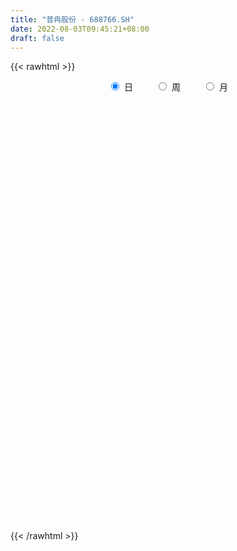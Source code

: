 ```yaml
---
title: "普冉股份 - 688766.SH"
date: 2022-08-03T09:45:21+08:00
draft: false
---
```

{{< rawhtml >}}
    <div style="text-align: center">
        <label style="padding: 1rem;"><input style="margin-right: .5rem" type="radio" name="period" value="D" checked onclick="period_change(this)">日</label>
        <label style="padding: 1rem;"><input style="margin-right: .5rem" type="radio" name="period" value="W" onclick="period_change(this)">周</label>
        <label style="padding: 1rem;"><input style="margin-right: .5rem" type="radio" name="period" value="M" onclick="period_change(this)">月</label>
    </div>
    <div id="chart" style="height: 700px;"></div> 
    <script type="text/javascript">
        const D_v = [58268.65,28250.12,22724.33,15409.03,8534.35,14349.78,13867.35,7888.8,6622.65,7757.82,9914.15,5006.06,3383.09,9849.61,11875.42,7345.48,6324.78,6474.68,5242.93,4805.87,4175.47,4387.93,6391.61,6689.88,4238.84,5839.35,2934.41,4165.3,3886.1,6760.62,4770.21,7219.35,5607.62,5137.59,5989.98,8563.42,3699.41,4853.11,4721.84,5753.13,4422.04,11821.78,9132.47,16694.1,10404.24,5970.21,5578.77,6346.5,5115.66,6360.75,4194.41,4963.74,2966.37,5826.07,3930.44,4752.29,3468.2,5980.26,5786.83,3318.81,6489.21,3609.24,3132.94,3223.75,3327.46,4373.76,3975.31,2982.26,4055.14,3986.12,2927.8,2574.61,3000.36,2541.98,1661.28,4690.48,1996.5,3248.9,1949.88,1575.36,2856.52,2101.0,2154.35,1673.81,1792.51,2553.19,3161.26,2450.57,3401.6,3051.29,2714.73,2102.92,1855.33,2385.57,2787.82,2571.89,4621.93,3447.98,4670.73,2388.3,2896.95,5318.82,2497.03,2058.15,1934.62,3176.71,3413.31,1616.71,3012.43,2032.31,2437.03,2145.66,1676.96,2399.94,1377.96,2557.17,2073.32,1860.48,2718.51,10957.35,7691.69,3714.82,3191.19,4531.07,2477.22,2040.88,2582.5,3057.42,3673.4,4067.77,5267.3,3077.58,3204.6,2721.87,5568.29,4195.87,2424.45,7485.88,3440.18,2317.79,2362.52,3115.82,2555.03,1964.69,2246.5,2050.48,5873.83,2908.66,4347.24,5238.17,3774.84,3700.86,3988.28,9362.57,5390.87,2520.39,2556.45,2705.76,4145.79,4696.58,3841.88,9533.49,8629.32,3742.83,4325.99,4444.35,2335.61,1575.22,2547.8,3596.74,2466.88,3166.27,2913.24,2287.08,1383.1,3557.97,2224.75,1431.84,2423.58,1719.12,4388.53,2009.73,2132.02,5470.42,4927.0,7152.61,7643.23,4333.56,3320.94,2951.75,2205.23,2354.81,3911.39,3095.48,3615.81,2585.14,3011.75,2648.26,2808.34,3700.94,3485.98,3224.49,4232.06,5576.32,3487.24,2895.41,4197.13,2866.72,2935.86,2290.79,2074.09,2369.14,3775.21,2804.8,2157.49,2592.2,1559.93,1596.35,3188.98,2841.38,2696.79,2105.85,2772.45,1722.14,7680.2,6643.45,4916.29,4532.88]
const D_histogram = [0.0,0.1212535613,2.4497655701,2.7277032913,2.0512291607,0.3484858942,-2.9243756701,-5.6501884372,-6.1185372698,-5.3070384842,-5.8961535759,-6.2052071644,-5.9427043928,-8.1180292231,-8.4577120936,-9.8510429253,-10.3912581724,-10.5566289873,-10.0292992289,-9.0496085076,-8.1757730872,-6.6909123662,-6.3419808224,-6.0566480672,-5.03949918,-4.6316847406,-3.7837905758,-2.2319325381,-0.7643838731,1.5751549619,3.6585405174,6.1702826308,7.8194326126,7.507094917,6.521726021,5.1972532583,4.2877139587,3.7699658666,3.8941341787,4.7696574896,3.8614678229,5.590191719,7.162472056,9.7019845329,10.5373786441,10.8207864446,10.6344611368,9.638915125,8.8683786849,9.2609911716,9.01673728,8.3451394526,7.5884408349,5.2206491347,2.9457302829,2.7688568708,2.4325799886,3.52095458,4.1148917584,3.9078585996,3.4221862644,2.7871863028,1.9859703082,1.7849425496,1.1037562971,0.5836639287,-0.8101850695,-1.7175938652,-3.3445945655,-5.4177768341,-6.2430479056,-6.3243876683,-6.4504537851,-6.4549695267,-6.1149948188,-6.6459706518,-6.723232488,-7.0576986461,-7.4189243898,-7.2690430556,-6.3491190575,-5.8903401314,-5.6584705384,-5.4174718213,-4.4301141058,-3.8283755102,-2.5555870459,-1.5989235589,-1.6188952979,-1.8901637703,-1.8524117598,-1.4879024881,-0.9796155843,-1.0265700125,-0.2220710947,0.0335691705,1.3420882397,2.5017837061,3.4761771321,3.7616924111,3.9052361019,2.1156312396,0.9130336216,-0.4331225062,-1.3318344786,-1.6153228552,-2.3638550055,-2.6017249182,-3.1673786526,-2.806498225,-2.6527901211,-2.6737028385,-2.3935466795,-1.6939628373,-1.0029803686,-0.162425237,0.1410635459,0.7190262857,0.4925859915,3.230988333,3.9013279568,4.4803253889,4.9110917803,5.4193914938,5.2269991928,4.4710689311,3.924238129,2.4675388864,1.4902532565,1.5288218936,1.4219410104,1.4304736911,0.4265664966,-0.4346573172,-0.7818737584,-0.8967030102,-1.2662462154,0.4259755998,1.5211337187,2.1728906139,2.2868044647,2.0058381782,1.0995142818,0.342734756,0.2367766461,0.1978638908,1.505719459,1.8160477142,2.6058435281,3.4956562797,3.1356987937,3.3800410411,2.2053120954,-0.1564963364,-3.0545754653,-4.5772108251,-5.7799262746,-6.7046238166,-7.7876174456,-8.3975283463,-9.0184632259,-10.7674474016,-10.1926924844,-9.6514838238,-8.1950877808,-6.3867498369,-4.9307332609,-3.7389355433,-2.1610696732,-0.3392405058,1.1004281518,2.8933117441,3.6678579521,4.2069962936,4.4241646262,5.0300719018,5.4343547218,5.8037666931,5.1142391192,0.483552617,-2.8446984855,-4.7397776023,-5.435611378,-4.7240098101,-3.6628654656,-1.9161808154,-0.3120237598,0.7984155136,1.4698099802,1.5939014165,1.921306043,2.1478320709,1.8259374826,1.7371641904,1.9783577993,2.1826627178,2.4700535263,2.4601647397,2.0744249872,2.3480096192,2.7598819995,2.9810220357,3.2633389666,3.1463100687,3.1340452772,2.8127164952,2.095593407,1.4663445145,1.2204843032,0.9078575684,0.7476679013,0.4153002012,-0.2522921193,-0.7932060468,-0.8295255938,-0.6166181783,-0.4059508487,-0.1270337672,0.3922038218,0.8654778124,0.8415420727,0.8824640062,1.163459311,1.232930572,1.9183337267,2.4338420997,2.793700103,2.8635654321]
const D_fast = [0.0,0.1515669516,3.0925203529,4.052383897,3.8887170566,2.2730952636,-1.7308602182,-5.8692200947,-7.8672032446,-8.3824640801,-10.4456175657,-12.3059729454,-13.529146272,-17.733978408,-20.1880893019,-24.0441808649,-27.1822106552,-29.986738717,-31.9667337658,-33.2494451713,-34.4195530227,-34.6074203932,-35.8439840551,-37.0728133166,-37.3155392245,-38.0656459702,-38.1636994494,-37.1698245462,-35.8933718495,-33.160044274,-30.1620235892,-26.107710818,-22.5037026832,-20.9392666495,-20.2942040402,-20.3193634883,-20.1569742982,-19.7322309236,-18.634529067,-16.5665913836,-16.5094140946,-13.3831422687,-10.0202439178,-5.0552353076,-1.5854965354,1.4031078762,3.8753978526,5.2895806221,6.7361388532,9.4439991328,11.4539295612,12.8686165969,14.009028188,12.9463987714,11.4079124904,11.9232532959,12.1951214109,14.1637346472,15.7863947652,16.5563262564,16.9262004872,16.9879971013,16.6832736838,16.9284815626,16.5232343843,16.1490579981,14.5526627325,13.2158554706,10.7527061289,7.3250796518,4.9390466038,3.2766099241,1.537930361,-0.0803277623,-1.269101759,-3.461570255,-5.2196402132,-7.3185310328,-9.534487874,-11.2018673037,-11.86922307,-12.8830291767,-14.0657772184,-15.1791464565,-15.2993172675,-15.6546725494,-15.0207808467,-14.4638482494,-14.8885438128,-15.6323532278,-16.0577041572,-16.0651705076,-15.8017874999,-16.1053844312,-15.356403287,-15.0923707292,-13.4483296,-11.6631882071,-9.8197504981,-8.5938121164,-7.4739594,-8.7346564525,-9.708995665,-11.1634324194,-12.3951030114,-13.0824221018,-14.4219180035,-15.3102191457,-16.6677175432,-17.0084616719,-17.5179510983,-18.2072895253,-18.5255200363,-18.2494269034,-17.8091895268,-17.0092407045,-16.670486035,-15.9127667238,-16.0160605202,-12.4699110955,-10.8242394824,-9.1251607031,-7.4666213667,-5.6034737798,-4.4891162826,-4.1272793114,-3.6930505812,-4.5328651022,-5.1375874181,-4.7168133075,-4.4682089382,-4.1020578347,-4.9993234051,-5.9692115482,-6.511896429,-6.8509014333,-7.5370061924,-5.7382904773,-4.2628489286,-3.0678693799,-2.382254413,-2.1617611549,-2.7932064809,-3.4643023177,-3.511066266,-3.5005130487,-1.8162276158,-1.0518874319,0.389369264,2.1530960855,2.5770632979,3.6664158056,3.0430148837,0.6420823679,-3.0196406274,-5.6865786934,-8.3342757116,-10.9351292078,-13.9650271981,-16.6743201855,-19.5498708714,-23.9907168975,-25.9641351015,-27.8357973969,-28.428173299,-28.2165228143,-27.9931895535,-27.7361257218,-26.6985272699,-24.9615082291,-23.2467325335,-20.7305210052,-19.0390103092,-17.4481228943,-16.1249134052,-14.2614881541,-12.4986166536,-10.6782630091,-10.0892308031,-14.5990291511,-18.638454875,-21.7184783923,-23.7732150125,-24.2426158972,-24.0971879191,-22.8295484728,-21.303397357,-19.9933542053,-18.9545072436,-18.4319404532,-17.624209316,-16.8607252703,-16.7261354879,-16.3806177326,-15.6448346738,-14.8948640759,-13.9899598858,-13.3848074875,-13.2519409932,-12.3913539564,-11.2895110762,-10.3231155311,-9.2249638586,-8.5554152393,-7.7841687115,-7.4023183697,-7.5955431062,-7.85820587,-7.7989450056,-7.8846073482,-7.85788004,-8.0864226898,-8.8170880401,-9.5563034793,-9.8000044247,-9.7412515538,-9.6320719364,-9.3849132967,-8.7676247522,-8.0779813085,-7.89153153,-7.629993595,-7.0581334625,-6.6804295585,-5.5154429721,-4.3914740742,-3.3331910451,-2.547434358]
const D_slow = [0.0,0.0303133903,0.6427547828,1.3246806057,1.8374878958,1.9246093694,1.1935154519,-0.2190316574,-1.7486659749,-3.0754255959,-4.5494639899,-6.100765781,-7.5864418792,-9.615949185,-11.7303772084,-14.1931379397,-16.7909524828,-19.4301097296,-21.9374345368,-24.1998366637,-26.2437799355,-27.9165080271,-29.5020032327,-31.0161652495,-32.2760400445,-33.4339612296,-34.3799088736,-34.9378920081,-35.1289879764,-34.7351992359,-33.8205641066,-32.2779934489,-30.3231352957,-28.4463615665,-26.8159300612,-25.5166167466,-24.4446882569,-23.5021967903,-22.5286632456,-21.3362488732,-20.3708819175,-18.9733339877,-17.1827159737,-14.7572198405,-12.1228751795,-9.4176785683,-6.7590632842,-4.3493345029,-2.1322398317,0.1830079612,2.4371922812,4.5234771443,6.4205873531,7.7257496367,8.4621822075,9.1543964251,9.7625414223,10.6427800673,11.6715030069,12.6484676568,13.5040142229,14.2008107985,14.6973033756,15.143539013,15.4194780873,15.5653940694,15.3628478021,14.9334493358,14.0973006944,12.7428564859,11.1820945095,9.6009975924,7.9883841461,6.3746417644,4.8458930597,3.1844003968,1.5035922748,-0.2608323867,-2.1155634842,-3.9328242481,-5.5201040125,-6.9926890453,-8.4073066799,-9.7616746352,-10.8692031617,-11.8262970392,-12.4651938007,-12.8649246905,-13.2696485149,-13.7421894575,-14.2052923975,-14.5772680195,-14.8221719156,-15.0788144187,-15.1343321924,-15.1259398997,-14.7904178398,-14.1649719133,-13.2959276302,-12.3555045274,-11.379195502,-10.8502876921,-10.6220292867,-10.7303099132,-11.0632685328,-11.4670992466,-12.058062998,-12.7084942275,-13.5003388907,-14.2019634469,-14.8651609772,-15.5335866868,-16.1319733567,-16.555464066,-16.8062091582,-16.8468154675,-16.811549581,-16.6317930095,-16.5086465117,-15.7008994284,-14.7255674392,-13.605486092,-12.3777131469,-11.0228652735,-9.7161154753,-8.5983482425,-7.6172887103,-7.0004039887,-6.6278406746,-6.2456352011,-5.8901499486,-5.5325315258,-5.4258899016,-5.5345542309,-5.7300226706,-5.9541984231,-6.270759977,-6.164266077,-5.7839826473,-5.2407599939,-4.6690588777,-4.1675993331,-3.8927207627,-3.8070370737,-3.7478429122,-3.6983769395,-3.3219470747,-2.8679351462,-2.2164742641,-1.3425601942,-0.5586354958,0.2863747645,0.8377027883,0.7985787042,0.0349348379,-1.1093678683,-2.554349437,-4.2305053911,-6.1774097525,-8.2767918391,-10.5314076456,-13.223269496,-15.7714426171,-18.184313573,-20.2330855182,-21.8297729774,-23.0624562927,-23.9971901785,-24.5374575968,-24.6222677232,-24.3471606853,-23.6238327493,-22.7068682613,-21.6551191879,-20.5490780313,-19.2915600559,-17.9329713754,-16.4820297021,-15.2034699223,-15.0825817681,-15.7937563895,-16.9787007901,-18.3376036346,-19.5186060871,-20.4343224535,-20.9133676573,-20.9913735973,-20.7917697189,-20.4243172238,-20.0258418697,-19.545515359,-19.0085573412,-18.5520729706,-18.117781923,-17.6231924732,-17.0775267937,-16.4600134121,-15.8449722272,-15.3263659804,-14.7393635756,-14.0493930757,-13.3041375668,-12.4883028252,-11.701725308,-10.9182139887,-10.2150348649,-9.6911365131,-9.3245503845,-9.0194293087,-8.7924649166,-8.6055479413,-8.501722891,-8.5647959208,-8.7630974325,-8.9704788309,-9.1246333755,-9.2261210877,-9.2578795295,-9.159828574,-8.9434591209,-8.7330736028,-8.5124576012,-8.2215927735,-7.9133601305,-7.4337766988,-6.8253161739,-6.1268911481,-5.4109997901]
const D_data = [['2021-08-23', 423.0, 485.1, 415.0, 498.0],['2021-08-24', 484.0, 487.0, 466.66, 512.99],['2021-08-25', 474.0, 522.4, 472.66, 536.0],['2021-08-26', 519.0, 505.99, 488.89, 528.0],['2021-08-27', 500.11, 495.09, 490.8, 507.56],['2021-08-30', 499.99, 477.0, 472.0, 514.95],['2021-08-31', 464.0, 443.0, 440.0, 478.0],['2021-09-01', 438.28, 430.2, 423.0, 449.8],['2021-09-02', 430.11, 444.96, 426.07, 445.25],['2021-09-03', 440.06, 457.0, 432.1, 466.0],['2021-09-06', 457.0, 435.0, 433.3, 469.98],['2021-09-07', 435.42, 430.45, 423.53, 438.55],['2021-09-08', 431.0, 431.63, 429.11, 437.77],['2021-09-09', 428.34, 389.0, 388.5, 428.34],['2021-09-10', 386.0, 397.0, 375.08, 409.78],['2021-09-13', 390.19, 369.88, 368.88, 391.0],['2021-09-14', 370.0, 364.98, 363.68, 375.0],['2021-09-15', 365.0, 356.76, 353.6, 366.93],['2021-09-16', 359.74, 355.2, 350.3, 364.99],['2021-09-17', 357.5, 354.0, 351.0, 361.59],['2021-09-22', 347.0, 347.18, 345.0, 356.0],['2021-09-23', 347.28, 351.4, 345.48, 355.84],['2021-09-24', 351.0, 332.8, 332.1, 354.55],['2021-09-27', 334.5, 324.42, 318.0, 337.0],['2021-09-28', 328.0, 328.15, 321.02, 338.21],['2021-09-29', 327.0, 315.8, 313.1, 327.0],['2021-09-30', 318.23, 316.5, 315.0, 320.6],['2021-10-08', 318.8, 324.47, 318.01, 332.66],['2021-10-11', 329.0, 325.4, 318.0, 329.8],['2021-10-12', 319.9, 342.0, 316.88, 346.54],['2021-10-13', 338.1, 348.0, 333.3, 349.0],['2021-10-14', 346.1, 365.07, 346.0, 369.55],['2021-10-15', 366.0, 366.7, 355.8, 372.7],['2021-10-18', 363.0, 347.7, 345.22, 365.07],['2021-10-19', 347.0, 337.43, 335.12, 350.5],['2021-10-20', 337.98, 327.88, 321.44, 341.05],['2021-10-21', 326.95, 327.26, 324.02, 329.0],['2021-10-22', 327.0, 328.11, 327.0, 336.99],['2021-10-25', 332.04, 334.88, 315.0, 335.5],['2021-10-26', 332.0, 347.36, 332.0, 348.98],['2021-10-27', 346.0, 325.4, 322.0, 346.79],['2021-10-28', 334.0, 361.67, 333.01, 365.64],['2021-10-29', 357.0, 371.21, 356.98, 382.0],['2021-11-01', 408.0, 398.99, 385.0, 415.0],['2021-11-02', 397.35, 393.0, 390.5, 409.49],['2021-11-03', 392.35, 396.16, 389.02, 403.9],['2021-11-04', 396.01, 398.0, 388.28, 399.55],['2021-11-05', 402.0, 392.0, 391.55, 416.5],['2021-11-08', 387.97, 397.0, 377.7, 397.92],['2021-11-09', 394.0, 417.7, 392.02, 417.88],['2021-11-10', 417.78, 417.65, 407.0, 419.95],['2021-11-11', 414.0, 417.28, 411.0, 428.0],['2021-11-12', 413.5, 419.52, 409.09, 423.0],['2021-11-15', 422.85, 397.0, 393.07, 422.85],['2021-11-16', 395.97, 390.0, 388.35, 403.5],['2021-11-17', 393.0, 413.2, 390.02, 413.75],['2021-11-18', 412.82, 413.25, 409.18, 422.82],['2021-11-19', 411.11, 437.0, 411.1, 437.99],['2021-11-22', 434.93, 440.03, 433.1, 447.8],['2021-11-23', 439.99, 436.0, 432.0, 447.0],['2021-11-24', 435.99, 435.44, 433.0, 458.6],['2021-11-25', 431.94, 435.0, 430.0, 447.33],['2021-11-26', 433.97, 433.0, 425.27, 438.58],['2021-11-29', 427.07, 441.45, 425.58, 442.99],['2021-11-30', 443.18, 436.38, 432.63, 448.8],['2021-12-01', 436.29, 438.03, 433.3, 458.28],['2021-12-02', 439.5, 424.0, 423.0, 439.51],['2021-12-03', 426.7, 425.0, 423.58, 438.8],['2021-12-06', 425.0, 409.14, 403.9, 425.0],['2021-12-07', 412.0, 391.9, 389.0, 412.93],['2021-12-08', 396.88, 396.7, 391.2, 401.8],['2021-12-09', 396.81, 400.0, 395.42, 403.33],['2021-12-10', 397.78, 395.0, 393.69, 407.0],['2021-12-13', 394.6, 392.01, 390.8, 397.45],['2021-12-14', 392.09, 392.99, 390.69, 395.44],['2021-12-15', 389.98, 377.0, 375.99, 393.99],['2021-12-16', 379.88, 376.0, 373.3, 379.99],['2021-12-17', 376.75, 366.21, 363.0, 377.66],['2021-12-20', 363.85, 358.0, 357.0, 369.48],['2021-12-21', 357.98, 357.5, 352.75, 361.58],['2021-12-22', 358.51, 363.91, 356.18, 368.88],['2021-12-23', 364.53, 356.06, 355.0, 364.53],['2021-12-24', 356.38, 349.35, 346.74, 356.38],['2021-12-27', 348.0, 345.0, 344.0, 353.97],['2021-12-28', 345.51, 352.26, 345.51, 353.65],['2021-12-29', 350.0, 346.8, 341.18, 351.97],['2021-12-30', 346.0, 356.0, 346.0, 359.0],['2021-12-31', 355.0, 354.61, 351.57, 357.71],['2022-01-04', 354.56, 341.75, 338.0, 357.5],['2022-01-05', 339.36, 334.47, 332.0, 343.88],['2022-01-06', 333.5, 334.21, 327.72, 337.26],['2022-01-07', 333.86, 336.0, 333.45, 339.9],['2022-01-10', 335.01, 337.08, 326.11, 338.0],['2022-01-11', 337.08, 328.43, 328.0, 338.88],['2022-01-12', 330.91, 338.5, 330.69, 339.05],['2022-01-13', 337.0, 332.26, 330.1, 338.26],['2022-01-14', 330.0, 348.12, 329.08, 353.35],['2022-01-17', 347.95, 352.43, 345.28, 355.91],['2022-01-18', 352.55, 356.34, 351.0, 368.68],['2022-01-19', 352.18, 352.2, 348.5, 356.2],['2022-01-20', 349.0, 352.97, 349.0, 365.2],['2022-01-21', 357.48, 325.1, 323.1, 357.48],['2022-01-24', 324.0, 324.02, 315.01, 325.91],['2022-01-25', 320.35, 313.97, 313.2, 327.81],['2022-01-26', 318.9, 311.22, 307.1, 319.8],['2022-01-27', 315.0, 312.93, 310.99, 324.08],['2022-01-28', 313.0, 301.02, 298.94, 319.16],['2022-02-07', 306.51, 300.98, 298.02, 307.38],['2022-02-08', 299.89, 290.5, 284.09, 299.9],['2022-02-09', 290.0, 297.18, 288.88, 298.59],['2022-02-10', 297.18, 291.71, 287.0, 299.09],['2022-02-11', 291.71, 285.57, 284.1, 291.71],['2022-02-14', 284.0, 285.75, 276.99, 285.88],['2022-02-15', 285.69, 289.69, 283.41, 291.88],['2022-02-16', 293.0, 289.89, 286.8, 293.99],['2022-02-17', 287.28, 293.05, 287.2, 298.55],['2022-02-18', 290.5, 287.01, 284.33, 292.0],['2022-02-21', 287.87, 290.8, 285.61, 292.99],['2022-02-22', 290.5, 279.79, 278.0, 290.5],['2022-02-23', 284.46, 322.97, 280.0, 325.38],['2022-02-24', 317.0, 306.99, 301.52, 319.87],['2022-02-25', 311.69, 310.58, 309.0, 316.98],['2022-02-28', 308.75, 313.38, 308.75, 318.0],['2022-03-01', 312.11, 319.38, 308.0, 322.53],['2022-03-02', 316.81, 314.25, 310.03, 318.77],['2022-03-03', 314.9, 307.2, 307.11, 316.6],['2022-03-04', 306.91, 308.5, 304.32, 315.32],['2022-03-07', 305.62, 293.18, 291.62, 307.51],['2022-03-08', 293.0, 293.2, 285.84, 304.67],['2022-03-09', 294.76, 303.68, 288.53, 304.67],['2022-03-10', 313.0, 301.99, 301.42, 316.0],['2022-03-11', 297.95, 303.5, 290.95, 303.81],['2022-03-14', 300.0, 288.07, 286.51, 304.79],['2022-03-15', 283.01, 284.01, 279.01, 293.4],['2022-03-16', 286.88, 285.88, 267.32, 289.98],['2022-03-17', 295.0, 286.03, 285.51, 295.44],['2022-03-18', 284.68, 279.78, 276.0, 284.68],['2022-03-21', 286.66, 307.99, 286.0, 313.82],['2022-03-22', 305.37, 308.0, 305.08, 311.87],['2022-03-23', 307.38, 307.88, 305.08, 309.9],['2022-03-24', 304.88, 304.3, 301.91, 307.66],['2022-03-25', 307.0, 299.99, 298.5, 314.5],['2022-03-28', 297.14, 289.6, 289.01, 299.38],['2022-03-29', 289.6, 286.99, 285.2, 293.03],['2022-03-30', 289.26, 292.5, 286.33, 293.4],['2022-03-31', 290.0, 292.59, 285.0, 294.87],['2022-04-01', 290.09, 313.1, 286.15, 322.54],['2022-04-06', 309.6, 305.88, 302.58, 314.88],['2022-04-07', 301.11, 316.29, 301.11, 321.99],['2022-04-08', 316.29, 324.3, 311.05, 332.8],['2022-04-11', 324.2, 312.6, 312.6, 324.2],['2022-04-12', 311.11, 322.46, 306.38, 323.96],['2022-04-13', 320.73, 304.47, 303.66, 327.98],['2022-04-14', 305.09, 280.93, 267.0, 308.8],['2022-04-15', 272.0, 258.7, 258.3, 272.0],['2022-04-18', 250.0, 260.8, 250.0, 264.87],['2022-04-19', 258.3, 252.99, 252.01, 262.18],['2022-04-20', 253.0, 245.2, 245.2, 256.8],['2022-04-21', 243.98, 231.2, 231.2, 247.85],['2022-04-22', 231.49, 225.0, 218.23, 232.0],['2022-04-25', 220.0, 213.18, 213.0, 228.33],['2022-04-26', 217.0, 182.96, 181.07, 217.98],['2022-04-27', 178.83, 198.41, 175.0, 199.27],['2022-04-28', 195.01, 190.62, 187.01, 196.0],['2022-04-29', 193.99, 197.6, 189.12, 200.55],['2022-05-05', 195.68, 202.01, 195.68, 209.94],['2022-05-06', 198.0, 198.7, 195.0, 203.8],['2022-05-09', 196.78, 195.73, 195.19, 200.41],['2022-05-10', 192.03, 202.25, 191.88, 205.4],['2022-05-11', 203.52, 210.02, 201.3, 216.29],['2022-05-12', 206.59, 210.89, 205.55, 213.0],['2022-05-13', 210.95, 222.27, 207.2, 224.0],['2022-05-16', 222.22, 215.8, 213.67, 222.88],['2022-05-17', 215.5, 216.41, 211.18, 220.79],['2022-05-18', 216.97, 214.88, 213.0, 218.55],['2022-05-19', 213.8, 222.94, 211.08, 223.0],['2022-05-20', 222.88, 224.7, 219.4, 226.85],['2022-05-23', 224.41, 228.42, 222.48, 229.46],['2022-05-24', 227.87, 216.4, 216.28, 228.8],['2022-05-25', 155.0, 152.64, 151.0, 159.84],['2022-05-26', 152.0, 144.21, 142.0, 152.62],['2022-05-27', 144.68, 142.61, 142.6, 148.07],['2022-05-30', 142.88, 144.0, 138.52, 145.0],['2022-05-31', 143.96, 154.9, 141.2, 157.0],['2022-06-01', 154.18, 157.87, 152.0, 160.49],['2022-06-02', 156.62, 168.89, 156.0, 169.98],['2022-06-06', 168.77, 172.31, 167.1, 177.85],['2022-06-07', 170.0, 170.7, 168.26, 174.53],['2022-06-08', 172.0, 168.0, 165.2, 173.79],['2022-06-09', 168.0, 161.64, 160.06, 168.78],['2022-06-10', 161.64, 164.0, 160.35, 165.58],['2022-06-13', 162.5, 163.12, 160.79, 166.18],['2022-06-14', 162.76, 154.9, 151.0, 162.76],['2022-06-15', 154.59, 155.52, 154.59, 161.0],['2022-06-16', 159.0, 159.01, 154.81, 163.0],['2022-06-17', 157.48, 158.95, 156.01, 162.7],['2022-06-20', 160.98, 160.8, 158.02, 163.94],['2022-06-21', 160.57, 157.5, 155.59, 162.09],['2022-06-22', 157.5, 151.31, 150.59, 158.68],['2022-06-23', 151.36, 158.9, 151.36, 160.0],['2022-06-24', 158.98, 162.49, 158.98, 165.9],['2022-06-27', 161.5, 162.17, 160.94, 166.0],['2022-06-28', 162.17, 164.97, 155.63, 165.98],['2022-06-29', 164.97, 161.26, 161.26, 169.4],['2022-06-30', 162.0, 163.13, 160.44, 165.88],['2022-07-01', 165.0, 159.23, 158.16, 165.99],['2022-07-04', 158.6, 152.0, 145.7, 158.6],['2022-07-05', 152.0, 149.52, 148.11, 155.87],['2022-07-06', 149.52, 151.72, 146.8, 155.98],['2022-07-07', 151.72, 148.95, 147.11, 152.95],['2022-07-08', 149.3, 149.0, 148.24, 152.5],['2022-07-11', 147.69, 144.75, 144.08, 148.99],['2022-07-12', 144.5, 136.68, 136.59, 146.18],['2022-07-13', 135.6, 133.33, 132.97, 137.0],['2022-07-14', 132.43, 136.17, 132.34, 139.26],['2022-07-15', 137.27, 137.9, 133.48, 142.0],['2022-07-18', 137.98, 137.3, 135.24, 138.63],['2022-07-19', 137.97, 137.95, 135.55, 139.46],['2022-07-20', 138.95, 141.92, 138.05, 143.97],['2022-07-21', 141.93, 143.25, 140.9, 145.89],['2022-07-22', 144.6, 137.66, 137.0, 146.0],['2022-07-25', 137.0, 137.98, 134.66, 138.89],['2022-07-26', 138.02, 141.49, 135.34, 141.77],['2022-07-27', 140.5, 139.6, 137.5, 141.19],['2022-07-28', 141.6, 149.54, 140.0, 153.85],['2022-07-29', 149.89, 151.4, 147.12, 155.0],['2022-08-01', 149.0, 153.0, 146.51, 155.75],['2022-08-02', 151.4, 151.98, 148.11, 155.55]]
const W_v = [133186.48,50486.4,40028.33,30193.74,14955.01,19702.48,4165.3,28243.9,28243.51,35851.26,44993.82,23600.93,23957.26,22337.03,17882.54,16544.03,14139.14,10637.11,11631.34,11270.54,14222.54,18722.78,13079.82,11244.14,10085.35,26942.85,14822.86,19143.47,18115.08,18722.19,14690.53,12494.07,26217.42,16624.97,30073.51,6779.96,13352.91,12366.14,11972.8,19682.05,20454.71,15562.63,15655.27,19415.52,14364.59,13698.84,11883.43,20924.09,9449.17]
const W_histogram = [0.0,-2.4308148148,-7.6504946291,-13.2422194451,-17.3526006377,-19.9667747318,-19.9117528578,-15.9548389246,-14.8811018923,-10.4235893559,-5.4788766721,-0.0460260386,4.7673565553,7.5584739251,8.6632616994,7.2294420222,4.3403775848,1.442095587,0.0983288285,-1.7242071665,-1.7862394693,-2.9800518341,-4.8815149813,-6.5649696906,-6.930688221,-5.0232223329,-3.4164351412,-2.2608988025,-2.6382865016,-1.1471748429,0.9864187076,3.2867209759,0.6622397096,-2.877146725,-6.3958286274,-7.8836974047,-6.5687438714,-4.9001015678,-8.4799476051,-8.2265352659,-7.5542417756,-6.6476376117,-5.0783527023,-3.598362369,-2.6885314058,-2.2331537932,-1.3883407452,0.5516116427,2.2351829524]
const W_fast = [0.0,-3.0385185185,-10.1708219901,-19.0731016673,-27.5216330194,-35.1275007965,-40.0504171369,-40.0822129349,-42.7287513756,-40.8771361782,-37.3021426625,-31.8807985386,-25.8755768058,-21.1948409547,-17.9242377556,-17.5506969272,-19.3546669685,-21.8924250696,-23.2116096209,-25.4651974076,-25.9737895777,-27.912614901,-31.0344567936,-34.3591539254,-36.4575445111,-35.8058842063,-35.0532057999,-34.4628941618,-35.4998534862,-34.2955355383,-31.9153373109,-28.7933547987,-31.2522761375,-35.5109492533,-40.6285883127,-44.0873814411,-44.4146138757,-43.970996964,-49.6708299026,-51.4740513798,-52.6903183334,-53.4456235724,-53.1459268387,-52.5655270975,-52.3278289858,-52.4307398216,-51.9330119599,-49.8551566613,-47.6127896135]
const W_slow = [0.0,-0.6077037037,-2.520327361,-5.8308822223,-10.1690323817,-15.1607260646,-20.1386642791,-24.1273740103,-27.8476494833,-30.4535468223,-31.8232659903,-31.8347725,-30.6429333612,-28.7533148799,-26.587499455,-24.7801389495,-23.6950445533,-23.3345206565,-23.3099384494,-23.740990241,-24.1875501084,-24.9325630669,-26.1529418122,-27.7941842349,-29.5268562901,-30.7826618733,-31.6367706586,-32.2019953593,-32.8615669847,-33.1483606954,-32.9017560185,-32.0800757745,-31.9145158471,-32.6338025284,-34.2327596852,-36.2036840364,-37.8458700042,-39.0708953962,-41.1908822975,-43.2475161139,-45.1360765578,-46.7979859608,-48.0675741363,-48.9671647286,-49.63929758,-50.1975860283,-50.5446712146,-50.406768304,-49.8479725659]
const W_data = [['2021-08-27', 423.0, 495.09, 415.0, 536.0],['2021-09-03', 499.99, 457.0, 423.0, 514.95],['2021-09-10', 457.0, 397.0, 375.08, 469.98],['2021-09-17', 390.19, 354.0, 350.3, 391.0],['2021-09-24', 347.0, 332.8, 332.1, 356.0],['2021-09-30', 334.5, 316.5, 313.1, 338.21],['2021-10-08', 318.8, 324.47, 318.01, 332.66],['2021-10-15', 329.0, 366.7, 316.88, 372.7],['2021-10-22', 363.0, 328.11, 321.44, 365.07],['2021-10-29', 332.04, 371.21, 315.0, 382.0],['2021-11-05', 408.0, 392.0, 385.0, 416.5],['2021-11-12', 387.97, 419.52, 377.7, 428.0],['2021-11-19', 422.85, 437.0, 388.35, 437.99],['2021-11-26', 434.93, 433.0, 425.27, 458.6],['2021-12-03', 427.07, 425.0, 423.0, 458.28],['2021-12-10', 425.0, 395.0, 389.0, 425.0],['2021-12-17', 394.6, 366.21, 363.0, 397.45],['2021-12-24', 363.85, 349.35, 346.74, 369.48],['2021-12-31', 348.0, 354.61, 341.18, 359.0],['2022-01-07', 354.56, 336.0, 327.72, 357.5],['2022-01-14', 335.01, 348.12, 326.11, 353.35],['2022-01-21', 347.95, 325.1, 323.1, 368.68],['2022-01-28', 324.0, 301.02, 298.94, 327.81],['2022-02-11', 306.51, 285.57, 284.09, 307.38],['2022-02-18', 284.0, 287.01, 276.99, 298.55],['2022-02-25', 287.87, 310.58, 278.0, 325.38],['2022-03-04', 308.75, 308.5, 304.32, 322.53],['2022-03-11', 305.62, 303.5, 285.84, 316.0],['2022-03-18', 300.0, 279.78, 267.32, 304.79],['2022-03-25', 286.66, 299.99, 286.0, 314.5],['2022-04-01', 297.14, 313.1, 285.0, 322.54],['2022-04-08', 309.6, 324.3, 301.11, 332.8],['2022-04-15', 324.2, 258.7, 258.3, 327.98],['2022-04-22', 250.0, 225.0, 218.23, 264.87],['2022-04-29', 220.0, 197.6, 175.0, 228.33],['2022-05-06', 195.68, 198.7, 195.0, 209.94],['2022-05-13', 196.78, 222.27, 191.88, 224.0],['2022-05-20', 222.22, 224.7, 211.08, 226.85],['2022-05-27', 224.41, 142.61, 142.0, 229.46],['2022-06-02', 142.88, 168.89, 138.52, 169.98],['2022-06-10', 168.77, 164.0, 160.06, 177.85],['2022-06-17', 162.5, 158.95, 151.0, 166.18],['2022-06-24', 160.98, 162.49, 150.59, 165.9],['2022-07-01', 161.5, 159.23, 155.63, 169.4],['2022-07-08', 158.6, 149.0, 145.7, 158.6],['2022-07-15', 147.69, 137.9, 132.34, 148.99],['2022-07-22', 137.98, 137.66, 135.24, 146.0],['2022-07-29', 137.0, 151.4, 134.66, 155.0],['2022-08-05', 149.0, 151.98, 146.51, 155.75]]
const M_v = [161403.61,127148.83,96503.97,121440.25,64282.95,57295.68,51463.53,76429.11,91283.8,52074.25,80272.33,63766.36,9449.17]
const M_histogram = [0.0,-8.0729344729,-9.1998325988,-5.2255148045,-7.6276515206,-12.0847356882,-13.3598549046,-14.6588420219,-20.6065542151,-25.7722161773,-26.8679379577,-26.567823638,-24.5624098953]
const M_fast = [0.0,-10.0911680912,-13.5180243667,-10.8500852735,-15.1591348698,-22.6374029595,-27.2524859021,-32.2161835248,-43.3155342717,-54.9242502783,-62.7369565481,-69.0787981379,-73.213986869]
const M_slow = [0.0,-2.0182336182,-4.3181917679,-5.624570469,-7.5314833492,-10.5526672713,-13.8926309974,-17.5573415029,-22.7089800567,-29.152034101,-35.8690185904,-42.5109744999,-48.6515769737]
const M_data = [['2021-08-31', 423.0, 443.0, 415.0, 536.0],['2021-09-30', 438.28, 316.5, 313.1, 469.98],['2021-10-29', 318.8, 371.21, 315.0, 382.0],['2021-11-30', 408.0, 436.38, 377.7, 458.6],['2021-12-31', 436.29, 354.61, 341.18, 458.28],['2022-01-28', 354.56, 301.02, 298.94, 368.68],['2022-02-28', 306.51, 313.38, 276.99, 325.38],['2022-03-31', 312.11, 292.59, 267.32, 322.53],['2022-04-29', 290.09, 197.6, 175.0, 332.8],['2022-05-31', 195.68, 154.9, 138.52, 229.46],['2022-06-30', 154.18, 163.13, 150.59, 177.85],['2022-07-29', 165.0, 151.4, 132.34, 165.99],['2022-08-31', 149.0, 151.98, 146.51, 155.75]]
        const D_a = [null,null,536.0,null,null,null,null,null,null,null,null,null,null,null,null,null,null,null,null,null,null,null,null,null,null,313.1,null,null,null,null,null,null,372.7,null,null,null,null,null,315.0,null,null,null,null,null,null,null,null,null,null,null,null,null,null,null,null,null,null,null,null,null,458.6,null,null,null,null,null,null,null,null,null,null,null,null,null,null,null,null,null,null,null,null,null,null,null,null,null,null,null,null,null,null,null,326.11,null,null,null,null,null,368.68,null,null,null,null,null,null,null,null,null,null,null,null,null,276.99,null,null,null,null,null,null,325.38,null,null,null,null,null,null,null,null,null,null,null,null,null,null,267.32,null,null,null,null,null,null,null,null,null,null,null,null,null,null,332.8,null,null,null,null,null,null,null,null,null,null,null,null,175.0,null,null,null,null,null,null,null,null,null,null,null,null,null,null,229.46,null,null,null,null,138.52,null,null,null,177.85,null,null,null,null,null,null,null,null,null,null,null,150.59,null,null,null,null,169.4,null,null,null,null,null,null,null,null,null,null,132.34,null,null,null,null,null,146.0,null,null,null,null,null,null,null]
const W_a = [null,null,null,null,null,313.1,null,null,null,null,null,null,null,458.6,null,null,null,null,null,null,null,null,null,null,null,null,null,null,null,null,null,null,null,null,null,null,null,null,null,138.52,null,null,null,169.4,null,null,null,null,null]
const M_a = [null,313.1,null,null,null,null,null,null,null,null,null,null,null]
        const D_b = [[{ coord: ['2021-08-25', 372.7] }, { coord: ['2022-04-08', 315.0] }],[{ coord: ['2022-04-27', 177.85] }, { coord: ['2022-06-06', 175.0] }]]
const W_b = []
const M_b = []
    </script>
{{< /rawhtml >}}